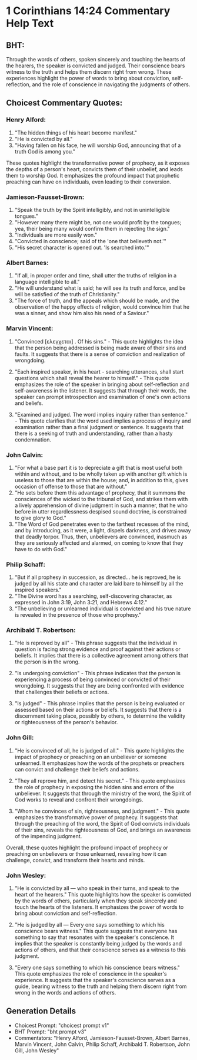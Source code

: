 # 1 Corinthians 14:24 Commentary Help Text

## BHT:
Through the words of others, spoken sincerely and touching the hearts of the hearers, the speaker is convicted and judged. Their conscience bears witness to the truth and helps them discern right from wrong. These experiences highlight the power of words to bring about conviction, self-reflection, and the role of conscience in navigating the judgments of others.

## Choicest Commentary Quotes:
### Henry Alford:
1. "The hidden things of his heart become manifest."
2. "He is convicted by all."
3. "Having fallen on his face, he will worship God, announcing that of a truth God is among you."

These quotes highlight the transformative power of prophecy, as it exposes the depths of a person's heart, convicts them of their unbelief, and leads them to worship God. It emphasizes the profound impact that prophetic preaching can have on individuals, even leading to their conversion.

### Jamieson-Fausset-Brown:
1. "Speak the truth by the Spirit intelligibly, and not in unintelligible tongues."
2. "However many there might be, not one would profit by the tongues; yea, their being many would confirm them in rejecting the sign."
3. "Individuals are more easily won."
4. "Convicted in conscience; said of the 'one that believeth not.'"
5. "His secret character is opened out. 'Is searched into.'"

### Albert Barnes:
1. "If all, in proper order and time, shall utter the truths of religion in a language intelligible to all."
2. "He will understand what is said; he will see its truth and force, and be will be satisfied of the truth of Christianity."
3. "The force of truth, and the appeals which should be made, and the observation of the happy effects of religion, would convince him that he was a sinner, and show him also his need of a Saviour."

### Marvin Vincent:
1. "Convinced [ελεγχεται] . Of his sins." - This quote highlights the idea that the person being addressed is being made aware of their sins and faults. It suggests that there is a sense of conviction and realization of wrongdoing.

2. "Each inspired speaker, in his heart - searching utterances, shall start questions which shall reveal the hearer to himself." - This quote emphasizes the role of the speaker in bringing about self-reflection and self-awareness in the listener. It suggests that through their words, the speaker can prompt introspection and examination of one's own actions and beliefs.

3. "Examined and judged. The word implies inquiry rather than sentence." - This quote clarifies that the word used implies a process of inquiry and examination rather than a final judgment or sentence. It suggests that there is a seeking of truth and understanding, rather than a hasty condemnation.

### John Calvin:
1. "For what a base part it is to depreciate a gift that is most useful both within and without, and to be wholly taken up with another gift which is useless to those that are within the house; and, in addition to this, gives occasion of offense to those that are without."
2. "He sets before them this advantage of prophecy, that it summons the consciences of the wicked to the tribunal of God, and strikes them with a lively apprehension of divine judgment in such a manner, that he who before in utter regardlessness despised sound doctrine, is constrained to give glory to God."
3. "The Word of God penetrates even to the farthest recesses of the mind, and by introducing, as it were, a light, dispels darkness, and drives away that deadly torpor. Thus, then, unbelievers are convinced, inasmuch as they are seriously affected and alarmed, on coming to know that they have to do with God."

### Philip Schaff:
1. "But if all prophesy in succession, as directed... he is reproved, he is judged by all his state and character are laid bare to himself by all the inspired speakers." 
2. "The Divine word has a searching, self-discovering character, as expressed in John 3:19, John 3:21, and Hebrews 4:12." 
3. "The unbelieving or unlearned individual is convicted and his true nature is revealed in the presence of those who prophesy."

### Archibald T. Robertson:
1. "He is reproved by all" - This phrase suggests that the individual in question is facing strong evidence and proof against their actions or beliefs. It implies that there is a collective agreement among others that the person is in the wrong.

2. "Is undergoing conviction" - This phrase indicates that the person is experiencing a process of being convinced or convicted of their wrongdoing. It suggests that they are being confronted with evidence that challenges their beliefs or actions.

3. "Is judged" - This phrase implies that the person is being evaluated or assessed based on their actions or beliefs. It suggests that there is a discernment taking place, possibly by others, to determine the validity or righteousness of the person's behavior.

### John Gill:
1. "He is convinced of all, he is judged of all." - This quote highlights the impact of prophecy or preaching on an unbeliever or someone unlearned. It emphasizes how the words of the prophets or preachers can convict and challenge their beliefs and actions.

2. "They all reprove him, and detect his secret." - This quote emphasizes the role of prophecy in exposing the hidden sins and errors of the unbeliever. It suggests that through the ministry of the word, the Spirit of God works to reveal and confront their wrongdoings.

3. "Whom he convinces of sin, righteousness, and judgment." - This quote emphasizes the transformative power of prophecy. It suggests that through the preaching of the word, the Spirit of God convicts individuals of their sins, reveals the righteousness of God, and brings an awareness of the impending judgment.

Overall, these quotes highlight the profound impact of prophecy or preaching on unbelievers or those unlearned, revealing how it can challenge, convict, and transform their hearts and minds.

### John Wesley:
1. "He is convicted by all — who speak in their turns, and speak to the heart of the hearers." This quote highlights how the speaker is convicted by the words of others, particularly when they speak sincerely and touch the hearts of the listeners. It emphasizes the power of words to bring about conviction and self-reflection.

2. "He is judged by all — Every one says something to which his conscience bears witness." This quote suggests that everyone has something to say that resonates with the speaker's conscience. It implies that the speaker is constantly being judged by the words and actions of others, and that their conscience serves as a witness to this judgment.

3. "Every one says something to which his conscience bears witness." This quote emphasizes the role of conscience in the speaker's experience. It suggests that the speaker's conscience serves as a guide, bearing witness to the truth and helping them discern right from wrong in the words and actions of others.


## Generation Details
- Choicest Prompt: "choicest prompt v1"
- BHT Prompt: "bht prompt v3"
- Commentators: "Henry Alford, Jamieson-Fausset-Brown, Albert Barnes, Marvin Vincent, John Calvin, Philip Schaff, Archibald T. Robertson, John Gill, John Wesley"
